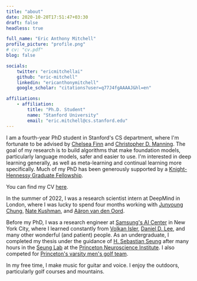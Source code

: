 ```yaml
---
title: "about"
date: 2020-10-20T17:51:47+03:30
draft: false
headless: true

full_name: "Eric Anthony Mitchell"
profile_picture: "profile.png"
# cv: "cv.pdf"
blog: false

socials:
    twitter: "ericmitchellai"
    github: "eric-mitchell"
    linkedin: "ericanthonymitchell"
    google_scholar: "citations?user=q77J4fgAAAAJ&hl=en"

affiliations:
    - affiliation:
        title: "Ph.D. Student"
        name: "Stanford University"
        email: "eric.mitchell@cs.stanford.edu"
---
```


I am a fourth-year PhD student in Stanford's CS department, where I'm fortunate to be advised by [Chelsea Finn][1] and [Christopher D. Manning][2]. The goal of my research is to build algorithms that make foundation models, particularly language models, safer and easier to use. I'm interested in deep learning generally, as well as meta-learning and continual learning more specifically. Much of my PhD has been generously supported by a [Knight-Hennessy Graduate Fellowship][KH].

You can find my CV [here][CV].

In the summer of 2022, I was a research scientist intern at DeepMind in London, where I was lucky to spend four months working with [Junyoung Chung][junyoung], [Nate Kushman][nate], and [Aäron van den Oord][aaron].

Before my PhD, I was a research engineer at [Samsung's AI Center][5] in New York City, where I learned constantly from [Volkan Isler][6], [Daniel D. Lee][7], and many other wonderful (and patient) people. As an undergraduate, I completed my thesis under the guidance of [H. Sebastian Seung][10] after many hours in the [Seung Lab][8] at the [Princeton Neuroscience Institute][9]. I also competed for [Princeton's varsity men's golf team][X].

In my free time, I make music for guitar and voice. I enjoy the outdoors, particularly golf courses and mountains.


[1]: https://ai.stanford.edu/~cbfinn/
[2]: https://nlp.stanford.edu/manning/
[3]: https://ai.stanford.edu
[4]: https://nlp.stanford.edu
[5]: https://research.samsung.com/aicenter_ny
[6]: https://www-users.cse.umn.edu/~isler/
[7]: https://tech.cornell.edu/people/daniel-d-lee-2/
[8]: https://seunglab.org
[9]: http://pni.princeton.edu
[10]: http://pni.princeton.edu/faculty/h.-sebastian-seung

[KH]: https://knight-hennessy.stanford.edu
[A]: https://iclr.cc
[B]: https://icml.cc
[C]: https://aaai.org
[D]: https://www.ieee-ras.org/conferences-workshops/fully-sponsored/icra
[E]: https://www.ieee-ras.org/conferences-workshops/financially-co-sponsored/iros
[F]: https://www.robot-learning.org
[X]: https://twitter.com/princetongolf
[CV]: cv.pdf
[junyoung]: https://sites.google.com/view/junyoung-ai/
[nate]: http://www.kushman.org/
[aaron]: https://avdnoord.github.io/homepage/